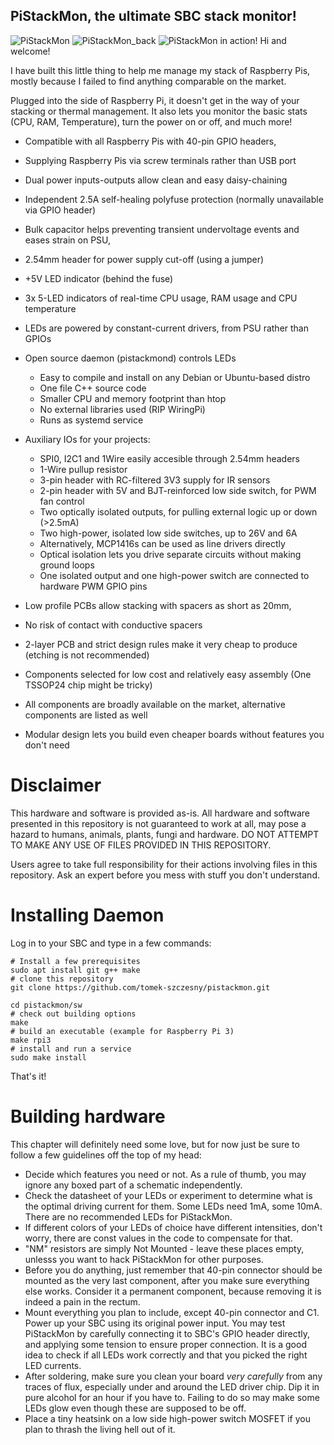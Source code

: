## PiStackMon, the ultimate SBC stack monitor!
![PiStackMon](https://user-images.githubusercontent.com/44300715/109698341-99742e80-7b8f-11eb-9cdc-f40a1635fd28.png)
![PiStackMon_back](https://user-images.githubusercontent.com/44300715/109701973-ef4ad580-7b93-11eb-8436-c49a15260953.png)
![PiStackMon in action!](https://user-images.githubusercontent.com/44300715/109698544-ce808100-7b8f-11eb-84a5-de4d42992064.jpg)
Hi and welcome!

I have built this little thing to help me manage my stack of Raspberry Pis, mostly because I failed to find anything comparable on the market.

Plugged into the side of Raspberry Pi, it doesn't get in the way of your stacking or thermal management.
It also lets you monitor the basic stats (CPU, RAM, Temperature), turn the power on or off, and much more!

- Compatible with all Raspberry Pis with 40-pin GPIO headers,
- Supplying Raspberry Pis via screw terminals rather than USB port
- Dual power inputs-outputs allow clean and easy daisy-chaining
- Independent 2.5A self-healing polyfuse protection (normally unavailable via GPIO header)
- Bulk capacitor helps preventing transient undervoltage events and eases strain on PSU,
- 2.54mm header for power supply cut-off (using a jumper)
- +5V LED indicator (behind the fuse)

- 3x 5-LED indicators of real-time CPU usage, RAM usage and CPU temperature
- LEDs are powered by constant-current drivers, from PSU rather than GPIOs
- Open source daemon (pistackmond) controls LEDs
	- Easy to compile and install on any Debian or Ubuntu-based distro
	- One file C++ source code
	- Smaller CPU and memory footprint than htop
	- No external libraries used (RIP WiringPi)
	- Runs as systemd service

- Auxiliary IOs for your projects:
	- SPI0, I2C1 and 1Wire easily accesible through 2.54mm headers
	- 1-Wire pullup resistor
	- 3-pin header with RC-filtered 3V3 supply for IR sensors
	- 2-pin header with 5V and BJT-reinforced low side switch, for PWM fan control
	- Two optically isolated outputs, for pulling external logic up or down (>2.5mA)
	- Two high-power, isolated low side switches, up to 26V and 6A
	- Alternatively, MCP1416s can be used as line drivers directly
	- Optical isolation lets you drive separate circuits without making ground loops
	- One isolated output and one high-power switch are connected to hardware PWM GPIO pins

- Low profile PCBs allow stacking with spacers as short as 20mm,
- No risk of contact with conductive spacers
- 2-layer PCB and strict design rules make it very cheap to produce (etching is not recommended)
- Components selected for low cost and relatively easy assembly (One TSSOP24 chip might be tricky)
- All components are broadly available on the market, alternative components are listed as well
- Modular design lets you build even cheaper boards without features you don't need

# Disclaimer
This hardware and software is provided as-is.
All hardware and software presented in this repository is not guaranteed to work at all, may pose a hazard to humans, animals, plants, fungi and hardware.
DO NOT ATTEMPT TO MAKE ANY USE OF FILES PROVIDED IN THIS REPOSITORY.

Users agree to take full responsibility for their actions involving files in this repository.
Ask an expert before you mess with stuff you don't understand.

# Installing Daemon

Log in to your SBC and type in a few commands:

```
# Install a few prerequisites
sudo apt install git g++ make
# clone this repository
git clone https://github.com/tomek-szczesny/pistackmon.git

cd pistackmon/sw
# check out building options
make
# build an executable (example for Raspberry Pi 3)
make rpi3
# install and run a service
sudo make install
```

That's it!

# Building hardware

This chapter will definitely need some love, but for now just be sure to follow a few guidelines off the top of my head:
- Decide which features you need or not. As a rule of thumb, you may ignore any boxed part of a schematic independently.
- Check the datasheet of your LEDs or experiment to determine what is the optimal driving current for them. Some LEDs need 1mA, some 10mA. There are no recommended LEDs for PiStackMon.
- If different colors of your LEDs of choice have different intensities, don't worry, there are const values in the code to compensate for that.
- "NM" resistors are simply Not Mounted - leave these places empty, unlesss you want to hack PiStackMon for other purposes.
- Before you do anything, just remember that 40-pin connector should be mounted as the very last component, after you make sure everything else works. Consider it a permanent component, because removing it is indeed a pain in the rectum.
- Mount everything you plan to include, except 40-pin connector and C1. Power up your SBC using its original power input. You may test PiStackMon by carefully connecting it to SBC's GPIO header directly, and applying some tension to ensure proper connection. It is a good idea to check if all LEDs work correctly and that you picked the right LED currents.
- After soldering, make sure you clean your board _very carefully_ from any traces of flux, especially under and around the LED driver chip. Dip it in pure alcohol for an hour if you have to. Failing to do so may make some LEDs glow even though these are supposed to be off.
- Place a tiny heatsink on a low side high-power switch MOSFET if you plan to thrash the living hell out of it.


